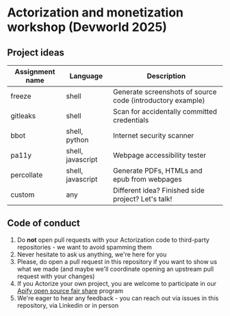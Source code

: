 # Actorization and monetization workshop (Devworld 2025)

## Project ideas

| Assignment name     | Language          | Description                                                |
| ------------------- | ----------------- | ---------------------------------------------------------- |
| freeze              | shell             | Generate screenshots of source code (introductory example) |
| gitleaks            | shell             | Scan for accidentally committed credentials                |
| bbot                | shell, python     | Internet security scanner                                  |
| pa11y               | shell, javascript | Webpage accessibility tester                               |
| percollate          | shell, javascript | Generate PDFs, HTMLs and epub from webpages                |
| custom              | any               | Different idea? Finished side project? Let's talk!         |

## Code of conduct

1. Do **not** open pull requests with your Actorization code to third-party repositories - we want to avoid spamming them
2. Never hesitate to ask us anything, we're here for you
3. Please, do open a pull request in this repository if you want to show us what we made (and maybe we'll coordinate opening an upstream pull request with your changes)
4. If you Actorize your own project, you are welcome to participate in our [Apify open source fair share](https://apify.com/partners/open-source-fair-share) program
5. We're eager to hear any feedback - you can reach out via issues in this repository, via Linkedin or in person
